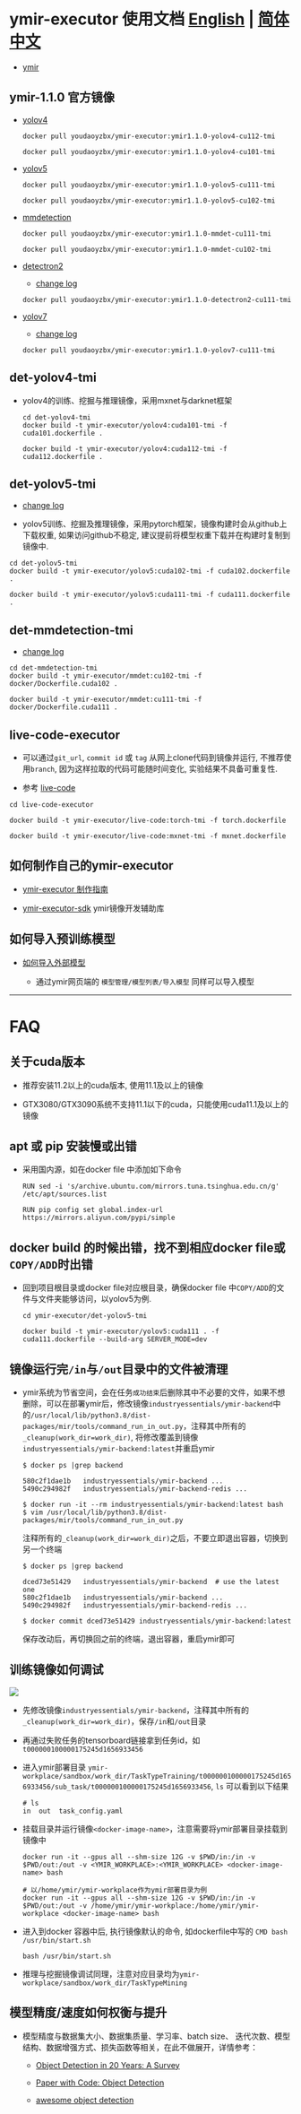 # ymir-executor 使用文档 [English](./README.MD) | [简体中文](./README_zh-CN.MD)

- [ymir](https://github.com/IndustryEssentials/ymir)

## ymir-1.1.0 官方镜像

- [yolov4](https://github.com/yzbx/ymir-executor-fork#det-yolov4-training)

    ```
    docker pull youdaoyzbx/ymir-executor:ymir1.1.0-yolov4-cu112-tmi

    docker pull youdaoyzbx/ymir-executor:ymir1.1.0-yolov4-cu101-tmi
    ```

- [yolov5](https://github.com/yzbx/ymir-executor-fork#det-yolov5-tmi)

    ```
    docker pull youdaoyzbx/ymir-executor:ymir1.1.0-yolov5-cu111-tmi

    docker pull youdaoyzbx/ymir-executor:ymir1.1.0-yolov5-cu102-tmi
    ```

- [mmdetection](https://github.com/yzbx/ymir-executor-fork#det-mmdetection-tmi)
    ```
    docker pull youdaoyzbx/ymir-executor:ymir1.1.0-mmdet-cu111-tmi

    docker pull youdaoyzbx/ymir-executor:ymir1.1.0-mmdet-cu102-tmi
    ```

- [detectron2](https://github.com/yzbx/ymir-detectron2)

    - [change log](https://github.com/yzbx/ymir-detectron2/blob/master/README.md)

    ```
    docker pull youdaoyzbx/ymir-executor:ymir1.1.0-detectron2-cu111-tmi
    ```

- [yolov7](https://github.com/yzbx/ymir-yolov7)

    - [change log](https://github.com/yzbx/ymir-yolov7/blob/main/ymir/README.md)

    ```
    docker pull youdaoyzbx/ymir-executor:ymir1.1.0-yolov7-cu111-tmi
    ```

## det-yolov4-tmi

- yolov4的训练、挖掘与推理镜像，采用mxnet与darknet框架

  ```
  cd det-yolov4-tmi
  docker build -t ymir-executor/yolov4:cuda101-tmi -f cuda101.dockerfile .

  docker build -t ymir-executor/yolov4:cuda112-tmi -f cuda112.dockerfile .
  ```

## det-yolov5-tmi

- [change log](./det-yolov5-tmi/README.md)

- yolov5训练、挖掘及推理镜像，采用pytorch框架，镜像构建时会从github上下载权重, 如果访问github不稳定, 建议提前将模型权重下载并在构建时复制到镜像中.

```
cd det-yolov5-tmi
docker build -t ymir-executor/yolov5:cuda102-tmi -f cuda102.dockerfile .

docker build -t ymir-executor/yolov5:cuda111-tmi -f cuda111.dockerfile .
```

## det-mmdetection-tmi

- [change log](./det-mmdetection-tmi/README.md)

```
cd det-mmdetection-tmi
docker build -t ymir-executor/mmdet:cu102-tmi -f docker/Dockerfile.cuda102 .

docker build -t ymir-executor/mmdet:cu111-tmi -f docker/Dockerfile.cuda111 .
```

## live-code-executor

- 可以通过`git_url`, `commit id` 或 `tag` 从网上clone代码到镜像并运行, 不推荐使用`branch`, 因为这样拉取的代码可能随时间变化, 实验结果不具备可重复性.

- 参考 [live-code](https://github.com/IndustryEssentials/ymir-remote-git)

```
cd live-code-executor

docker build -t ymir-executor/live-code:torch-tmi -f torch.dockerfile

docker build -t ymir-executor/live-code:mxnet-tmi -f mxnet.dockerfile
```

## 如何制作自己的ymir-executor

- [ymir-executor 制作指南](https://github.com/IndustryEssentials/ymir/blob/dev/docs/ymir-dataset-zh-CN.md)

- [ymir-executor-sdk](https://github.com/yzbx/ymir-executor-sdk) ymir镜像开发辅助库

## 如何导入预训练模型

- [如何导入外部模型](https://github.com/IndustryEssentials/ymir/blob/dev/docs/import-extra-models.md)

    - 通过ymir网页端的 `模型管理/模型列表/导入模型` 同样可以导入模型

---

# FAQ

## 关于cuda版本

- 推荐安装11.2以上的cuda版本, 使用11.1及以上的镜像

- GTX3080/GTX3090系统不支持11.1以下的cuda，只能使用cuda11.1及以上的镜像

## apt 或 pip 安装慢或出错

- 采用国内源，如在docker file 中添加如下命令

    ```
    RUN sed -i 's/archive.ubuntu.com/mirrors.tuna.tsinghua.edu.cn/g' /etc/apt/sources.list

    RUN pip config set global.index-url https://mirrors.aliyun.com/pypi/simple
    ```

## docker build 的时候出错，找不到相应docker file或`COPY/ADD`时出错

- 回到项目根目录或docker file对应根目录，确保docker file 中`COPY/ADD`的文件与文件夹能够访问，以yolov5为例.

    ```
    cd ymir-executor/det-yolov5-tmi

    docker build -t ymir-executor/yolov5:cuda111 . -f cuda111.dockerfile --build-arg SERVER_MODE=dev
    ```

## 镜像运行完`/in`与`/out`目录中的文件被清理

- ymir系统为节省空间，会在任务`成功结束`后删除其中不必要的文件，如果不想删除，可以在部署ymir后，修改镜像`industryessentials/ymir-backend`中的`/usr/local/lib/python3.8/dist-packages/mir/tools/command_run_in_out.py`，注释其中所有的`_cleanup(work_dir=work_dir)`, 将修改覆盖到镜像`industryessentials/ymir-backend:latest`并重启ymir

    ```
    $ docker ps |grep backend

    580c2f1dae1b   industryessentials/ymir-backend ...
    5490c294982f   industryessentials/ymir-backend-redis ...

    $ docker run -it --rm industryessentials/ymir-backend:latest bash
    $ vim /usr/local/lib/python3.8/dist-packages/mir/tools/command_run_in_out.py
    ```
    注释所有的`_cleanup(work_dir=work_dir)`之后，不要立即退出容器，切换到另一个终端
    ```
    $ docker ps |grep backend

    dced73e51429   industryessentials/ymir-backend  # use the latest one
    580c2f1dae1b   industryessentials/ymir-backend ...
    5490c294982f   industryessentials/ymir-backend-redis ...

    $ docker commit dced73e51429 industryessentials/ymir-backend:latest
    ```
    保存改动后，再切换回之前的终端，退出容器，重启ymir即可


## 训练镜像如何调试

![](./debug.png)

- 先修改镜像`industryessentials/ymir-backend`，注释其中所有的`_cleanup(work_dir=work_dir)`，保存`/in`和`/out`目录

- 再通过失败任务的tensorboard链接拿到任务id，如`t000000100000175245d1656933456`

- 进入ymir部署目录 `ymir-workplace/sandbox/work_dir/TaskTypeTraining/t000000100000175245d1656933456/sub_task/t000000100000175245d1656933456`, `ls` 可以看到以下结果

    ```
    # ls
    in  out  task_config.yaml
    ```

- 挂载目录并运行镜像`<docker-image-name>`，注意需要将ymir部署目录挂载到镜像中

    ```
    docker run -it --gpus all --shm-size 12G -v $PWD/in:/in -v $PWD/out:/out -v <YMIR_WORKPLACE>:<YMIR_WORKPLACE> <docker-image-name> bash

    # 以/home/ymir/ymir-workplace作为ymir部署目录为例
    docker run -it --gpus all --shm-size 12G -v $PWD/in:/in -v $PWD/out:/out -v /home/ymir/ymir-workplace:/home/ymir/ymir-workplace <docker-image-name> bash
    ```

- 进入到docker 容器中后, 执行镜像默认的命令, 如dockerfile中写的 `CMD bash /usr/bin/start.sh`

    ```
    bash /usr/bin/start.sh
    ```

- 推理与挖掘镜像调试同理，注意对应目录均为`ymir-workplace/sandbox/work_dir/TaskTypeMining`

## 模型精度/速度如何权衡与提升

- 模型精度与数据集大小、数据集质量、学习率、batch size、 迭代次数、模型结构、数据增强方式、损失函数等相关，在此不做展开，详情参考：

    - [Object Detection in 20 Years: A Survey](https://arxiv.org/abs/1905.05055)

    - [Paper with Code: Object Detection](https://paperswithcode.com/task/object-detection)

    - [awesome object detection](https://github.com/amusi/awesome-object-detection)
